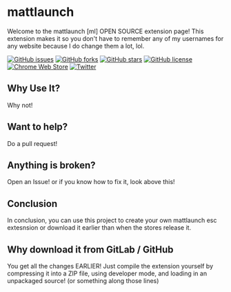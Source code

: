 # mattlaunch
Welcome to the mattlaunch [ml] OPEN SOURCE extension page! This extension makes it so you don't have to remember any of my usernames for any website because I do change them a lot, lol.

[![GitHub issues](https://img.shields.io/github/issues/mmatdev/mattlaunch.svg?style=for-the-badge)](https://github.com/mmatdev/mattlaunch/issues)
[![GitHub forks](https://img.shields.io/github/forks/mmatdev/mattlaunch.svg?style=for-the-badge)](https://github.com/mmatdev/mattlaunch/network)
[![GitHub stars](https://img.shields.io/github/stars/mmatdev/mattlaunch.svg?style=for-the-badge)](https://github.com/mmatdev/mattlaunch/stargazers)
[![GitHub license](https://img.shields.io/github/license/mmatdev/mattlaunch.svg?style=for-the-badge)](https://github.com/mmatdev/mattlaunch/blob/master/LICENSE)
[![Chrome Web Store](https://img.shields.io/chrome-web-store/v/pbhmafnjldbnbaoaeioijmnlcifigfod?style=for-the-badge)](https://chrome.google.com/webstore/detail/mattlaunch/pbhmafnjldbnbaoaeioijmnlcifigfod)
[![Twitter](https://img.shields.io/twitter/url/https/github.com/mmatdev/mattlaunch.svg?style=social)](https://twitter.com/intent/tweet?text=Wow:&url=https%3A%2F%2Fgithub.com%2Fmmatdev%2Fmattlaunch)

## Why Use It?
Why not!

## Want to help?
Do a pull request!

## Anything is broken?
Open an Issue! or if you know how to fix it, look above this!

## Conclusion
In conclusion, you can use this project to create your own mattlaunch esc extesnsion or download it earlier than when the stores release it.

## Why download it from GitLab / GitHub
You get all the changes EARLIER! Just compile the extension yourself by compressing it into a ZIP file, using developer mode, and loading in an unpackaged source! (or something along those lines)
